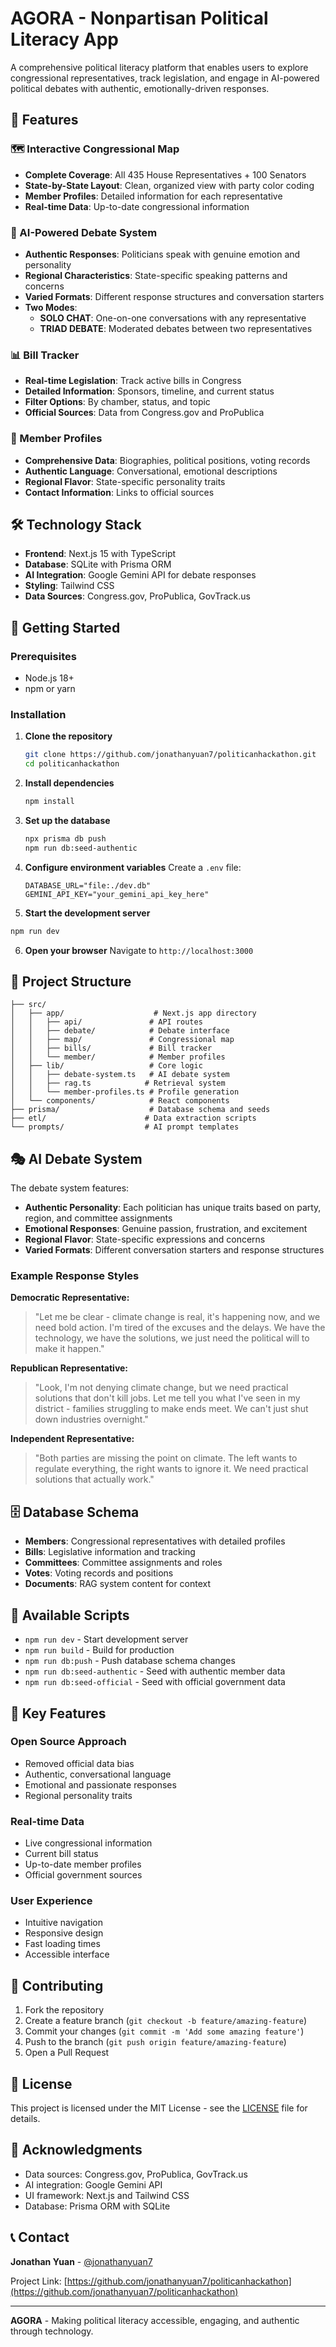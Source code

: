 # AGORA - Nonpartisan Political Literacy App

A comprehensive political literacy platform that enables users to explore congressional representatives, track legislation, and engage in AI-powered political debates with authentic, emotionally-driven responses.

## 🎯 Features

### 🗺️ Interactive Congressional Map
- **Complete Coverage**: All 435 House Representatives + 100 Senators
- **State-by-State Layout**: Clean, organized view with party color coding
- **Member Profiles**: Detailed information for each representative
- **Real-time Data**: Up-to-date congressional information

### 🤖 AI-Powered Debate System
- **Authentic Responses**: Politicians speak with genuine emotion and personality
- **Regional Characteristics**: State-specific speaking patterns and concerns
- **Varied Formats**: Different response structures and conversation starters
- **Two Modes**:
  - **SOLO CHAT**: One-on-one conversations with any representative
  - **TRIAD DEBATE**: Moderated debates between two representatives

### 📊 Bill Tracker
- **Real-time Legislation**: Track active bills in Congress
- **Detailed Information**: Sponsors, timeline, and current status
- **Filter Options**: By chamber, status, and topic
- **Official Sources**: Data from Congress.gov and ProPublica

### 👥 Member Profiles
- **Comprehensive Data**: Biographies, political positions, voting records
- **Authentic Language**: Conversational, emotional descriptions
- **Regional Flavor**: State-specific personality traits
- **Contact Information**: Links to official sources

## 🛠️ Technology Stack

- **Frontend**: Next.js 15 with TypeScript
- **Database**: SQLite with Prisma ORM
- **AI Integration**: Google Gemini API for debate responses
- **Styling**: Tailwind CSS
- **Data Sources**: Congress.gov, ProPublica, GovTrack.us

## 🚀 Getting Started

### Prerequisites
- Node.js 18+ 
- npm or yarn

### Installation

1. **Clone the repository**
   ```bash
   git clone https://github.com/jonathanyuan7/politicanhackathon.git
   cd politicanhackathon
   ```

2. **Install dependencies**
   ```bash
   npm install
   ```

3. **Set up the database**
   ```bash
   npx prisma db push
   npm run db:seed-authentic
   ```

4. **Configure environment variables**
   Create a `.env` file:
   ```env
   DATABASE_URL="file:./dev.db"
   GEMINI_API_KEY="your_gemini_api_key_here"
   ```

5. **Start the development server**
```bash
npm run dev
   ```

6. **Open your browser**
   Navigate to `http://localhost:3000`

## 📁 Project Structure

```
├── src/
│   ├── app/                    # Next.js app directory
│   │   ├── api/               # API routes
│   │   ├── debate/            # Debate interface
│   │   ├── map/               # Congressional map
│   │   ├── bills/             # Bill tracker
│   │   └── member/            # Member profiles
│   ├── lib/                   # Core logic
│   │   ├── debate-system.ts   # AI debate system
│   │   ├── rag.ts            # Retrieval system
│   │   └── member-profiles.ts # Profile generation
│   └── components/            # React components
├── prisma/                    # Database schema and seeds
├── etl/                      # Data extraction scripts
└── prompts/                  # AI prompt templates
```

## 🎭 AI Debate System

The debate system features:

- **Authentic Personality**: Each politician has unique traits based on party, region, and committee assignments
- **Emotional Responses**: Genuine passion, frustration, and excitement
- **Regional Flavor**: State-specific expressions and concerns
- **Varied Formats**: Different conversation starters and response structures

### Example Response Styles

**Democratic Representative:**
> "Let me be clear - climate change is real, it's happening now, and we need bold action. I'm tired of the excuses and the delays. We have the technology, we have the solutions, we just need the political will to make it happen."

**Republican Representative:**
> "Look, I'm not denying climate change, but we need practical solutions that don't kill jobs. Let me tell you what I've seen in my district - families struggling to make ends meet. We can't just shut down industries overnight."

**Independent Representative:**
> "Both parties are missing the point on climate. The left wants to regulate everything, the right wants to ignore it. We need practical solutions that actually work."

## 🗄️ Database Schema

- **Members**: Congressional representatives with detailed profiles
- **Bills**: Legislative information and tracking
- **Committees**: Committee assignments and roles
- **Votes**: Voting records and positions
- **Documents**: RAG system content for context

## 🔧 Available Scripts

- `npm run dev` - Start development server
- `npm run build` - Build for production
- `npm run db:push` - Push database schema changes
- `npm run db:seed-authentic` - Seed with authentic member data
- `npm run db:seed-official` - Seed with official government data

## 🌟 Key Features

### Open Source Approach
- Removed official data bias
- Authentic, conversational language
- Emotional and passionate responses
- Regional personality traits

### Real-time Data
- Live congressional information
- Current bill status
- Up-to-date member profiles
- Official government sources

### User Experience
- Intuitive navigation
- Responsive design
- Fast loading times
- Accessible interface

## 🤝 Contributing

1. Fork the repository
2. Create a feature branch (`git checkout -b feature/amazing-feature`)
3. Commit your changes (`git commit -m 'Add some amazing feature'`)
4. Push to the branch (`git push origin feature/amazing-feature`)
5. Open a Pull Request

## 📄 License

This project is licensed under the MIT License - see the [LICENSE](LICENSE) file for details.

## 🙏 Acknowledgments

- Data sources: Congress.gov, ProPublica, GovTrack.us
- AI integration: Google Gemini API
- UI framework: Next.js and Tailwind CSS
- Database: Prisma ORM with SQLite

## 📞 Contact

**Jonathan Yuan** - [@jonathanyuan7](https://github.com/jonathanyuan7)

Project Link: [https://github.com/jonathanyuan7/politicanhackathon](https://github.com/jonathanyuan7/politicanhackathon)

---

**AGORA** - Making political literacy accessible, engaging, and authentic through technology.
